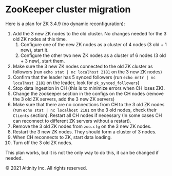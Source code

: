 # ZooKeeper cluster migration

Here is a plan for ZK 3.4.9 \(no dynamic reconfiguration\):

1. Add the 3 new ZK nodes to the old cluster. No changes needed for the 3 old ZK nodes at this time.
   1. Configure one of the new ZK nodes as a cluster of 4 nodes \(3 old + 1 new\), start it.
   2. Configure the other two new ZK nodes as a cluster of 6 nodes \(3 old + 3 new\), start them.
2. Make sure the 3 new ZK nodes connected to the old ZK cluster as followers \(run `echo stat | nc localhost 2181` on the 3 new ZK nodes\)
3. Confirm that the leader has 5 synced followers \(run `echo mntr | nc localhost 2181` on the leader, look for `zk_synced_followers`\)
4. Stop data ingestion in CH \(this is to minimize errors when CH loses ZK\).
5. Change the zookeeper section in the configs on the CH nodes \(remove the 3 old ZK servers, add the 3 new ZK servers\)
6. Make sure that there are no connections from CH to the 3 old ZK nodes \(run `echo stat | nc localhost 2181` on the 3 old nodes, check their `Clients` section\). Restart all CH nodes if necessary \(In some cases CH can reconnect to different ZK servers without a restart\).
7. Remove the 3 old ZK nodes from `zoo.cfg` on the 3 new ZK nodes.
8. Restart the 3 new ZK nodes. They should form a cluster of 3 nodes.
9. When CH reconnects to ZK, start data loading.
10. Turn off the 3 old ZK nodes.

This plan works, but it is not the only way to do this, it can be changed if needed.

© 2021 Altinity Inc. All rights reserved.

